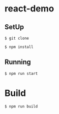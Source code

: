 # react-demo

## SetUp

```
$ git clone

$ npm install

```

## Running

```
$ npm run start

```

# Build
```
$ npm run build

```
